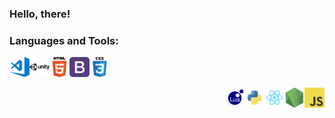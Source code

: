 ### Hello, there!

### Languages and Tools:
[<img align="left" alt="Visual Studio Code" width="32px" src="https://raw.githubusercontent.com/github/explore/main/topics/visual-studio-code/visual-studio-code.png" />][VisualStudioCode_Site]
[<img align="left" alt="Unity" width="32px" src="https://raw.githubusercontent.com/github/explore/main/topics/unity/unity.png" />][Unity_Site]

[<img align="left" alt="HTML" width="32px" src="https://raw.githubusercontent.com/github/explore/main/topics/html/html.png"  />][HTML_Site]
[<img align="lefte" alt="CSS" width="32px" src="https://raw.githubusercontent.com/github/explore/main/topics/css/css.png" />][CSS_Site]
[<img align="left" alt="Bootstrap" width="32px" src="https://raw.githubusercontent.com/github/explore/main/topics/bootstrap/bootstrap.png" />][Bootstrap_Site]

[<img align="right" alt="JavaScript" width="32px" src="https://raw.githubusercontent.com/github/explore/main/topics/javascript/javascript.png" />][JavaScript_Site]
[<img align="right" alt="Node.JS" width="32px" src="https://raw.githubusercontent.com/github/explore/main/topics/nodejs/nodejs.png" />][NodeJS_Site]
[<img align="right" alt="React" width="32px" src="https://raw.githubusercontent.com/github/explore/main/topics/react/react.png" />][React_Site]
[<img align="right" alt="Python" width="32px" src="https://raw.githubusercontent.com/github/explore/main/topics/python/python.png" />][Python_Site]
[<img align="right" alt="Lua" width="32px" src="https://raw.githubusercontent.com/github/explore/main/topics/lua/lua.png" />][Lua_Site]




[Bootstrap_Site]: https://getbootstrap.com/
[CSS_Site]: https://developer.mozilla.org/en-US/docs/Web/CSS
[HTML_SITE]: https://developer.mozilla.org/en-US/docs/Web/HTML
[JavaScript_Site]: https://developer.mozilla.org/en-US/docs/Web/JavaScript
[Lua_Site]: https://www.lua.org/about.html
[NodeJS_Site]: https://nodejs.org/en/about/
[Python_Site]: https://www.python.org/about/
[React_Site]: https://reactjs.org/
[ReactRouter_Site]: https://reactrouter.com/
[Unity_Site]: https://unity.com/
[VisualStudioCode_Site]: https://code.visualstudio.com/